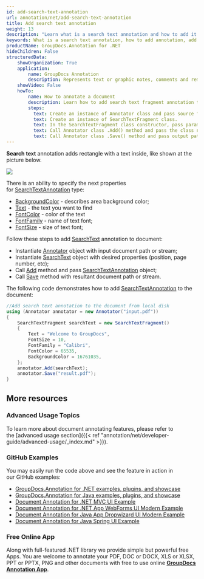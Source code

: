 ```yaml
---
id: add-search-text-annotation
url: annotation/net/add-search-text-annotation
title: Add search text annotation
weight: 13
description: "Learn what is a search text annotation and how to add it to a document programmatically using GroupDocs.Annotation for .NET."
keywords: What is a search text annotation, how to add annotation, add search text annotation
productName: GroupDocs.Annotation for .NET
hideChildren: False
structuredData:
    showOrganization: True
    application:    
        name: GroupDocs Annotation
        description: Represents text or graphic notes, comments and remarks attached to a specific part of the content of the document using C#
    showVideo: False
    howTo:
        name: How to annotate a document
        description: Learn how to add search text fragment annotation to document step by step
        steps:
          text: Create an instance of Annotator class and pass source file path as a constructor parameter. You may specify absolute or relative file path as per your requirements. 
          text: Create an instance of SearchTextFragment class.
          text: In the SearchTextFragment class constructor, pass parameters.
          text: Call Annotator class .Add() method and pass the class name SearchTextFragment.
          text: Call Annotator class .Save() method and pass output path file.
---
```

**Search text** annotation adds rectangle with a text inside, like shown at the picture below. 

![](annotation/net/images/add-text-search-annotation.png)
                          

There is an ability to specify the next properties for [SearchTextAnnotation](https://apireference.groupdocs.com/net/annotation/groupdocs.annotation.models.annotationmodels/searchtextannotation) type:

*   [BackgroundColor](https://apireference.groupdocs.com/annotation/net/groupdocs.annotation.models.annotationmodels/searchtextannotation/properties/backgroundcolor) - describes area background color;
*   [Text](https://apireference.groupdocs.com/annotation/net/groupdocs.annotation.models.annotationmodels/searchtextannotation/properties/text) - the text you want to find
*   [FontColor](https://apireference.groupdocs.com/annotation/net/groupdocs.annotation.models.annotationmodels/searchtextannotation/properties/fontcolor) - color of the text
*   [FontFamily](https://apireference.groupdocs.com/annotation/net/groupdocs.annotation.models.annotationmodels/searchtextannotation/properties/fontfamily) - name of text font;
*   [FontSize](https://apireference.groupdocs.com/annotation/net/groupdocs.annotation.models.annotationmodels/searchtextannotation/properties/fontsize) - size of text font;

Follow these steps to add [SearchText](https://apireference.groupdocs.com/net/annotation/groupdocs.annotation.models.annotationmodels/searchtextannotation) annotation to document: 

*   Instantiate [Annotator](https://apireference.groupdocs.com/net/annotation/groupdocs.annotation/annotator) object with input document path or stream;
*   Instantiate [SearchText](https://apireference.groupdocs.com/net/annotation/groupdocs.annotation.models.annotationmodels/searchtextannotation) object with desired properties (position, page number, etc);
*   Call [Add](https://apireference.groupdocs.com/net/annotation/groupdocs.annotation/annotator/methods/add) method and pass [SearchTextAnnotation](https://apireference.groupdocs.com/net/annotation/groupdocs.annotation.models.annotationmodels/searchtextannotation) object;
*   Call [Save](https://apireference.groupdocs.com/net/annotation/groupdocs.annotation/annotator/methods/save/index) method with resultant document path or stream.

The following code demonstrates how to add [SearchTextAnnotation](https://apireference.groupdocs.com/net/annotation/groupdocs.annotation.models.annotationmodels/searchtextannotation) to the document:

```csharp
//Add search text annotation to the document from local disk
using (Annotator annotator = new Annotator("input.pdf"))
{
	SearchTextFragment searchText = new SearchTextFragment()
    {
    	Text = "Welcome to GroupDocs",
        FontSize = 10,
        FontFamily = "Calibri",
        FontColor = 65535,
        BackgroundColor = 16761035,
	};
    annotator.Add(searchText);
    annotator.Save("result.pdf");
} 
```

## More resources
### Advanced Usage Topics
To learn more about document annotating features, please refer to the [advanced usage section]({{< ref "annotation/net/developer-guide/advanced-usage/_index.md" >}}).

### GitHub Examples
You may easily run the code above and see the feature in action in our GitHub examples:

*   [GroupDocs.Annotation for .NET examples, plugins, and showcase](https://github.com/groupdocs-annotation/GroupDocs.Annotation-for-.NET)
*   [GroupDocs.Annotation for Java examples, plugins, and showcase](https://github.com/groupdocs-annotation/GroupDocs.Annotation-for-Java)
*   [Document Annotation for .NET MVC UI Example](https://github.com/groupdocs-annotation/GroupDocs.Annotation-for-.NET-MVC)
*   [Document Annotation for .NET App WebForms UI Modern Example](https://github.com/groupdocs-annotation/GroupDocs.Annotation-for-.NET-WebForms)
*   [Document Annotation for Java App Dropwizard UI Modern Example](https://github.com/groupdocs-annotation/GroupDocs.Annotation-for-Java-Dropwizard)
*   [Document Annotation for Java Spring UI Example](https://github.com/groupdocs-annotation/GroupDocs.Annotation-for-Java-Spring)
    

### Free Online App
Along with full-featured .NET library we provide simple but powerful free Apps.
You are welcome to annotate your PDF, DOC or DOCX, XLS or XLSX, PPT or PPTX, PNG and other documents with free to use online **[GroupDocs Annotation App](https://products.groupdocs.app/annotation)**.

